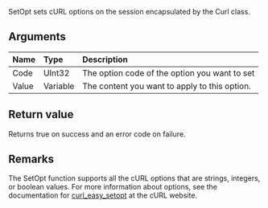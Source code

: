 SetOpt sets cURL options on the session encapsulated by the Curl class.

## Arguments ##
| **Name** | **Type** | **Description** |
|:---------|:---------|:----------------|
| Code     | UInt32   | The option code of the option you want to set |
| Value    | Variable | The content you want to apply to this option. |

## Return value ##
Returns true on success and an error code on failure.

## Remarks ##

The SetOpt function supports all the cURL options that are strings, integers, or boolean values. For more information about options, see the documentation for [curl\_easy\_setopt](http://curl.haxx.se/libcurl/c/curl_easy_setopt.html) at the cURL website.